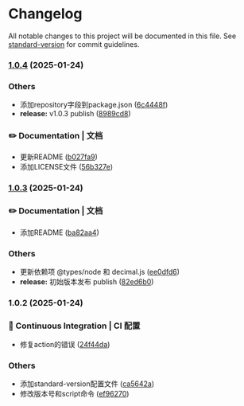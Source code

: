 # Changelog

All notable changes to this project will be documented in this file. See [standard-version](https://github.com/conventional-changelog/standard-version) for commit guidelines.

### [1.0.4](https://github.com/wlitd/wlitd-utils/compare/v1.0.3...v1.0.4) (2025-01-24)


### Others

* 添加repository字段到package.json ([6c4448f](https://github.com/wlitd/wlitd-utils/commit/6c4448fb3e15b303b4938f9aa91034ddd2796119))
* **release:** v1.0.3 publish ([8989cd8](https://github.com/wlitd/wlitd-utils/commit/8989cd8781058650824ee186bf4b02ba9fdf8892))


### ✏️ Documentation | 文档

* 更新README ([b027fa9](https://github.com/wlitd/wlitd-utils/commit/b027fa9bb7bb628a0922b17de8c78b05c1afc460))
* 添加LICENSE文件 ([56b327e](https://github.com/wlitd/wlitd-utils/commit/56b327e22c0a45822e59f97482b1f1d29ddd5e9a))

### [1.0.3](https://github.com/wlitd/wlitd-utils/compare/v1.0.2...v1.0.3) (2025-01-24)


### ✏️ Documentation | 文档

* 添加README ([ba82aa4](https://github.com/wlitd/wlitd-utils/commit/ba82aa4224190c657be40c687d56deb06410d6dd))


### Others

* 更新依赖项 @types/node 和 decimal.js ([ee0dfd6](https://github.com/wlitd/wlitd-utils/commit/ee0dfd6d9258ef6bdedceb668e2f578f5921ab35))
* **release:** 初始版本发布 publish ([82ed6b0](https://github.com/wlitd/wlitd-utils/commit/82ed6b0cc673e7977865ff32ce49b38dd2cd436a))

### 1.0.2 (2025-01-24)


### 👷 Continuous Integration | CI 配置

* 修复action的错误 ([24f44da](https://github.com/wlitd/wlitd-utils/commit/24f44da530b639cb4d2d2f4bb05d9d033b37b287))


### Others

* 添加standard-version配置文件 ([ca5642a](https://github.com/wlitd/wlitd-utils/commit/ca5642a6bece27f41e166172a86a148e517f1711))
* 修改版本号和script命令 ([ef96270](https://github.com/wlitd/wlitd-utils/commit/ef962706ccb00f7236f32ddd24d197a6e1264faa))
